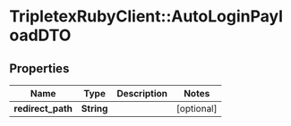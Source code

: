 # TripletexRubyClient::AutoLoginPayloadDTO

## Properties
Name | Type | Description | Notes
------------ | ------------- | ------------- | -------------
**redirect_path** | **String** |  | [optional] 


